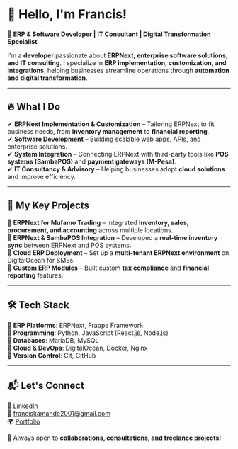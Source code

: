 # 👋 Hello, I'm Francis!  

🚀 **ERP & Software Developer | IT Consultant | Digital Transformation Specialist**  

I'm a **developer** passionate about **ERPNext, enterprise software solutions, and IT consulting**. I specialize in **ERP implementation, customization, and integrations**, helping businesses streamline operations through **automation and digital transformation**.  

---

## 🔥 **What I Do**  

✔ **ERPNext Implementation & Customization** – Tailoring ERPNext to fit business needs, from **inventory management** to **financial reporting**.  
✔ **Software Development** – Building scalable web apps, APIs, and enterprise solutions.  
✔ **System Integration** – Connecting ERPNext with third-party tools like **POS systems (SambaPOS)** and **payment gateways (M-Pesa)**.  
✔ **IT Consultancy & Advisory** – Helping businesses adopt **cloud solutions** and improve efficiency.  

---

## 📌 **My Key Projects**  

📍 **ERPNext for Mufamo Trading** – Integrated **inventory, sales, procurement, and accounting** across multiple locations.  
📍 **ERPNext & SambaPOS Integration** – Developed a **real-time inventory sync** between ERPNext and POS systems.  
📍 **Cloud ERP Deployment** – Set up a **multi-tenant ERPNext environment** on DigitalOcean for SMEs.  
📍 **Custom ERP Modules** – Built custom **tax compliance** and **financial reporting** features.  

---

## 🛠 **Tech Stack**  

🔹 **ERP Platforms**: ERPNext, Frappe Framework  
🔹 **Programming**: Python, JavaScript (React.js, Node.js)  
🔹 **Databases**: MariaDB, MySQL  
🔹 **Cloud & DevOps**: DigitalOcean, Docker, Nginx  
🔹 **Version Control**: Git, GitHub  

---

## 📬 **Let's Connect**  

💼 [LinkedIn](https://www.linkedin.com/in/njoroge-francis)  
📧 franciskamande2001@gmail.com  
🌍 [Portfolio](https://francis450.github.io/portfolio)  

🚀 Always open to **collaborations, consultations, and freelance projects!**  
